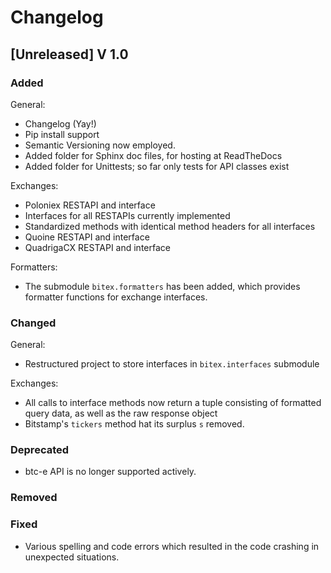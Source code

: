 # Changelog

## [Unreleased] V 1.0
### Added
General:
- Changelog (Yay!)
- Pip install support
- Semantic Versioning now employed.
- Added folder for Sphinx doc files, for hosting at ReadTheDocs
- Added folder for Unittests; so far only tests for API classes exist

Exchanges:
- Poloniex RESTAPI and interface
- Interfaces for all RESTAPIs currently implemented
- Standardized methods with identical method headers for all interfaces
- Quoine RESTAPI and interface
- QuadrigaCX RESTAPI and interface

Formatters:
- The submodule `bitex.formatters` has been added, which provides formatter functions for exchange interfaces.

### Changed
General:
- Restructured project to store interfaces in `bitex.interfaces` submodule

Exchanges:
- All calls to interface methods now return a tuple consisting of formatted query data, as well as the raw response object
- Bitstamp's `tickers` method hat its surplus `s` removed.

### Deprecated
- btc-e API is no longer supported actively.

### Removed

### Fixed
- Various spelling and code errors which resulted in the code crashing in unexpected situations.
